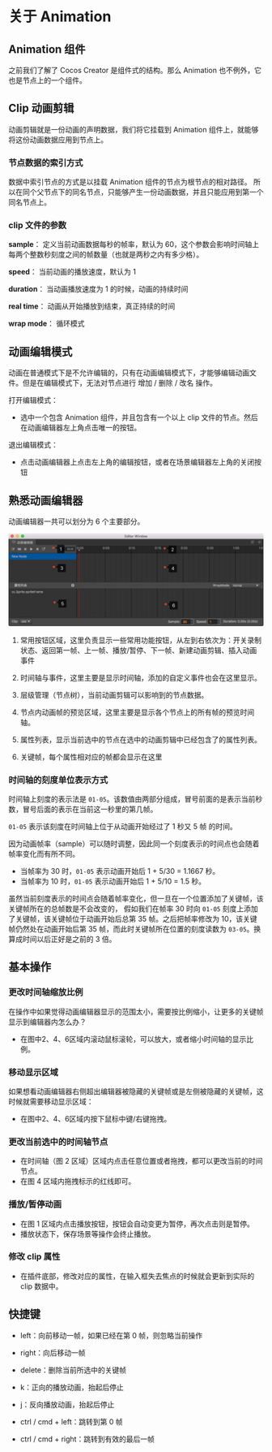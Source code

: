 # 关于 Animation

## Animation 组件

之前我们了解了 Cocos Creator 是组件式的结构。那么 Animation 也不例外，它也是节点上的一个组件。

## Clip 动画剪辑

动画剪辑就是一份动画的声明数据，我们将它挂载到 Animation 组件上，就能够将这份动画数据应用到节点上。

### 节点数据的索引方式

数据中索引节点的方式是以挂载 Animation 组件的节点为根节点的相对路径。
所以在同个父节点下的同名节点，只能够产生一份动画数据，并且只能应用到第一个同名节点上。

### clip 文件的参数

**sample**： 定义当前动画数据每秒的帧率，默认为 60，这个参数会影响时间轴上每两个整数秒刻度之间的帧数量（也就是两秒之内有多少格）。

**speed**： 当前动画的播放速度，默认为 1

**duration**： 当动画播放速度为 1 的时候，动画的持续时间

**real time**： 动画从开始播放到结束，真正持续的时间

**wrap mode**： 循环模式

## 动画编辑模式

动画在普通模式下是不允许编辑的，只有在动画编辑模式下，才能够编辑动画文件。但是在编辑模式下，无法对节点进行 增加 / 删除 / 改名 操作。

打开编辑模式：

- 选中一个包含 Animation 组件，并且包含有一个以上 clip 文件的节点。然后在动画编辑器左上角点击唯一的按钮。

退出编辑模式：

- 点击动画编辑器上点击左上角的编辑按钮，或者在场景编辑器左上角的关闭按钮

## 熟悉动画编辑器

动画编辑器一共可以划分为 6 个主要部分。

<a href="animation/main.jpg"><img src="animation/main.jpg" alt="main"></a>

1. 常用按钮区域，这里负责显示一些常用功能按钮，从左到右依次为：开关录制状态、返回第一帧、上一帧、播放/暂停、下一帧、新建动画剪辑、插入动画事件

2. 时间轴与事件，这里主要是显示时间轴，添加的自定义事件也会在这里显示。

3. 层级管理（节点树），当前动画剪辑可以影响到的节点数据。

4. 节点内动画帧的预览区域，这里主要是显示各个节点上的所有帧的预览时间轴。

5. 属性列表，显示当前选中的节点在选中的动画剪辑中已经包含了的属性列表。

6. 关键帧，每个属性相对应的帧都会显示在这里

### 时间轴的刻度单位表示方式

时间轴上刻度的表示法是 `01-05`。该数值由两部分组成，冒号前面的是表示当前秒数，冒号后面的表示在当前这一秒里的第几帧。

`01-05` 表示该刻度在时间轴上位于从动画开始经过了 1 秒又 5 帧 的时间。

因为动画帧率（sample）可以随时调整，因此同一个刻度表示的时间点也会随着帧率变化而有所不同。

- 当帧率为 30 时，`01-05` 表示动画开始后 1 + 5/30 = 1.1667 秒。
- 当帧率为 10 时，`01-05` 表示动画开始后 1 + 5/10 = 1.5 秒。

虽然当前刻度表示的时间点会随着帧率变化，但一旦在一个位置添加了关键帧，该关键帧所在的总帧数是不会改变的， 假如我们在帧率 30 时向 `01-05` 刻度上添加了关键帧，该关键帧位于动画开始后总第 35 帧。之后把帧率修改为 10，该关键帧仍然处在动画开始后第 35 帧，而此时关键帧所在位置的刻度读数为 `03-05`。换算成时间以后正好是之前的 3 倍。

## 基本操作

### 更改时间轴缩放比例

在操作中如果觉得动画编辑器显示的范围太小，需要按比例缩小，让更多的关键帧显示到编辑器内怎么办？

 - 在图中2、4、6区域内滚动鼠标滚轮，可以放大，或者缩小时间轴的显示比例。

### 移动显示区域

如果想看动画编辑器右侧超出编辑器被隐藏的关键帧或是左侧被隐藏的关键帧，这时候就需要移动显示区域：

 - 在图中2、4、6区域内按下鼠标中键/右键拖拽。

### 更改当前选中的时间轴节点

 - 在时间轴（图 2 区域）区域内点击任意位置或者拖拽，都可以更改当前的时间节点。
 - 在图 4 区域内拖拽标示的红线即可。

### 播放/暂停动画

 - 在图 1 区域内点击播放按钮，按钮会自动变更为暂停，再次点击则是暂停。
 - 播放状态下，保存场景等操作会终止播放。

### 修改 clip 属性

 - 在插件底部，修改对应的属性，在输入框失去焦点的时候就会更新到实际的 clip 数据中。
 
## 快捷键

 - left：向前移动一帧，如果已经在第 0 帧，则忽略当前操作
 
 - right：向后移动一帧
 
 - delete：删除当前所选中的关键帧
 
 - k：正向的播放动画，抬起后停止
 
 - j：反向播放动画，抬起后停止
 
 - ctrl / cmd + left：跳转到第 0 帧
 
 - ctrl / cmd + right：跳转到有效的最后一帧